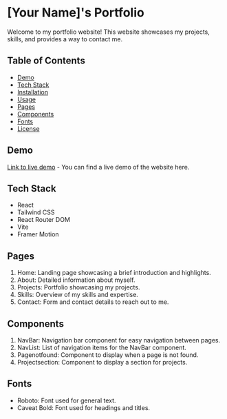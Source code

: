 # [Your Name]'s Portfolio

Welcome to my portfolio website! This website showcases my projects, skills, and provides a way to contact me.

## Table of Contents

- [Demo](#demo)
- [Tech Stack](#tech-stack)
- [Installation](#installation)
- [Usage](#usage)
- [Pages](#pages)
- [Components](#components)
- [Fonts](#fonts)
- [License](#license)

## Demo

[Link to live demo](#) - You can find a live demo of the website here.

## Tech Stack

- React
- Tailwind CSS
- React Router DOM
- Vite
- Framer Motion

## Pages

1. Home: Landing page showcasing a brief introduction and highlights.
2. About: Detailed information about myself.
3. Projects: Portfolio showcasing my projects.
4. Skills: Overview of my skills and expertise.
5. Contact: Form and contact details to reach out to me.

## Components

1. NavBar: Navigation bar component for easy navigation between pages.
2. NavList: List of navigation items for the NavBar component.
3. Pagenotfound: Component to display when a page is not found.
4. Projectsection: Component to display a section for projects.

## Fonts

- Roboto: Font used for general text.
- Caveat Bold: Font used for headings and titles.
